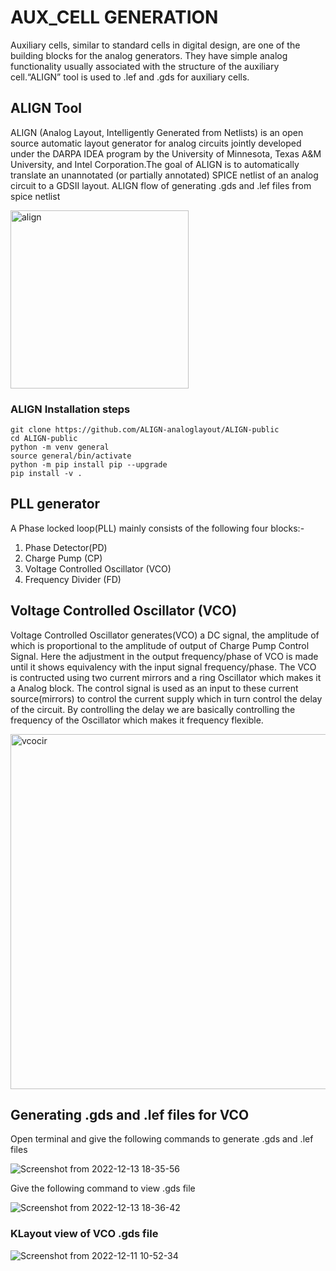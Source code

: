# AUX_CELL GENERATION
Auxiliary cells, similar to standard cells in digital design, are one of the building blocks for the analog generators. They have simple analog functionality usually associated with the structure of the auxiliary cell.“ALIGN” tool is used to .lef and .gds for auxiliary cells.

## ALIGN Tool
ALIGN (Analog Layout, Intelligently Generated from Netlists) is an open source automatic layout generator for analog circuits jointly developed under the DARPA IDEA program by the University of Minnesota, Texas A&M University, and Intel Corporation.The goal of ALIGN is to automatically translate an unannotated (or partially annotated) SPICE netlist of an analog circuit to a GDSII layout. 
ALIGN flow of generating .gds and .lef files from spice netlist

<img width="285" alt="align" src="https://user-images.githubusercontent.com/62790565/206875850-9ba53dee-c17f-49bf-baa0-a672e5ccae83.png">

### ALIGN Installation steps
```
git clone https://github.com/ALIGN-analoglayout/ALIGN-public
cd ALIGN-public
python -m venv general
source general/bin/activate
python -m pip install pip --upgrade
pip install -v .
```

## PLL generator
A Phase locked loop(PLL) mainly consists of the following four blocks:-
1. Phase Detector(PD)
2. Charge Pump (CP)
3. Voltage Controlled Oscillator (VCO)
4. Frequency Divider (FD)

## Voltage Controlled Oscillator (VCO)
Voltage Controlled Oscillator generates(VCO) a DC signal, the amplitude of which is proportional to the amplitude of output of Charge Pump Control Signal. Here the adjustment in the output frequency/phase of VCO is made until it shows equivalency with the input signal frequency/phase. The VCO is contructed using two current mirrors and a ring Oscillator which makes it a Analog block. The control signal is used as an input to these current source(mirrors) to control the current supply which in turn control the delay of the circuit. By controlling the delay we are basically controlling the frequency of the Oscillator which makes it frequency flexible.

<img width="568" alt="vcocir" src="https://user-images.githubusercontent.com/62790565/206875662-10ea9781-dded-42ce-856c-cb0d80ff97af.png">


## Generating .gds and .lef files for VCO

Open terminal and give the following commands to generate .gds and .lef files

![Screenshot from 2022-12-13 18-35-56](https://user-images.githubusercontent.com/62790565/207328132-b0a40926-34ff-46db-8073-35dd5d9ed4d2.png)

Give the following command to view .gds file

![Screenshot from 2022-12-13 18-36-42](https://user-images.githubusercontent.com/62790565/207328292-80aea1cc-55b5-4cf0-b279-5ce7d4ef2d56.png)

### KLayout view of VCO .gds file

![Screenshot from 2022-12-11 10-52-34](https://user-images.githubusercontent.com/62790565/207322878-f4bc45fc-6aac-4c83-b865-ba3ce0301e19.png)
